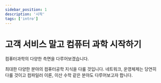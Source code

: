 ```yaml
---
sidebar_position: 1
description: '시작'
tags: ['intro']
---
```


# 고객 서비스 말고 컴퓨터 과학 시작하기

컴퓨터과학의 다양한 측면을 다루어보겠습니다.

<!-- 대학교 과정에서는 학습하는 순서가 있습니다. -->

<!-- https://github.com/arch-spatula/DIY-CS -->

<!-- https://github.com/arch-spatula/technical-interview-for-FE -->

<!-- https://terms.naver.com/list.naver?cid=51173&categoryId=51173&so=st4.asc -->

<!-- https://www.youtube.com/playlist?list=PL8dPuuaLjXtNlUrzyH5r6jN9ulIgZBpdo -->

최대한 다양한 분야의 컴퓨터공학 지식을 다룰 것입니다. 네트워크, 운영체제는 당연히 다룰 것이고 컴파일러 이론, 이산 수학 같은 분야도 다루어보고자 합니다.
